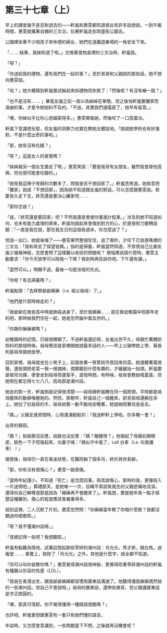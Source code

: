 # 第三十七章（上）

早上的課堂幾乎是忍耐過去的——軒嵐和惠雯都知道彼此有許多話想說。一到午飯時間，惠雯就攜著自備的三文治，拉著軒嵐走到常盛街公園去。

公園裡坐著不少陪孩子來休憩的婦女，她們在遠離遊樂場的一角安坐下來。

「… … 結果，我妹知道了啦。」交換著食物盒裡的三文治時，軒嵐說。

「呀？」

「你送給我的禮物，還有我們在一起的事？」至於弟弟和父親說的那些話，她不想向惠雯說。

「哈？」她大概猜到軒嵐嘗試躲起來拆禮物但失敗了：「然後呢？有沒有嚇一跳？」

「也不是沒有… … 」畢竟友嵐之前一直以為姊姊在單戀。但之後怕軒嵐要離家而淚崩的事，才是令她始料不及的。「不過，其實我們通電密了，她早有留意。」

「噢，你妹似乎比你心思細密得多。」惠雯揶揄她，然後咬了一口茄蛋治。

軒嵐下意識想反駁，但友嵐的洞察力也實在教她五體投地。「她說她學校也有好幾對，不是什麼出奇的事啦。」

「那，她有沒有吃醋？」

「呀？」這是女人的直覺嗎？

「姊姊被另一個女生搶走了呀。」惠雯笑說：「要是我哥有女朋友，雖然我會替他高興，但也很可能會吃醋的。」

「她見我這陣子夜歸的次數多了，問我是否不想回家了。」軒嵐苦笑道。她故意把「離家」說成「不想回家」，因為她不知道跟友嵐的對話，可以怎麼跟惠雯說。若要長久走下去，終究還是要決心離家吧… …

「那你怎說？」

「就，『終究還是要回家』吧？不然我還是會被你塞進計程車。」涉及到她不知道如何、也未有能力處理的將來，軒嵐怕說起來會傷到對方的心，於是很努力要轉話題：「一直是我在說，那在我生日的這個長週末，你怎麼過了？」

但話一出口，她就後悔了——惠雯果然整個怔住，過了兩秒，才咬下已放進嘴裡的三文治：「我和哥去了探望爸媽。」指的是掃墓，軒嵐當然知道。不禁恨自己比謝友嵐少幾條神經，怎麼會問了這樣難以收拾的問題呢？ 懊惱應該說什麼時，惠雯主動要求：「你今天放學可以陪我一下嗎？我到時再告訴你吧。下午還有課。」

「當然可以。」明顯不過，最後一句是決堤的先兆。

「你呢？有去掃墓嗎？」

軒嵐點頭：「去拜祭爺爺嫲嫲（i.e. 祖父祖母）了。」

「他們是什麼時候走的？」

「我爺爺在我爸高中時就肺癌過身了，至於我嫲嫲… … 是在我幼稚園中班那年走的吧。那時候我們住在一起，她是忽然腦中風去世的。」

「你跟你嫲嫲親嗎？」

幼稚園時的記憶，已經很模糊了。不過軒嵐還記得，友嵐出世不久，母親忙著餵奶照料的那個時候，祖母應該是家裡跟她說最多話的人——早上父親帶她上學，黃昏則是祖母接她放學。

回到家裡，祖母就坐在小凳子上，前面放著一筲箕街巿買回來的菜。她邊聽著電視聲，邊低頭把老菜一根一根摘掉，偶爾聽到什麼有趣的，才緩緩抬一抬頭。軒嵐要是做完功課，便會坐到祖母旁邊幫手，遣發時間。有時候，祖母會教她唱童謠，但她現在都忘得七七八八，因為那是潮州話。

她走的那一天，軒嵐倒是記得很清楚——祖母跟軒嵐睡在同一個房間，平時都是祖母醒來的動靜喚醒她的。然而，那朝早，軒嵐自己一個醒來，卻見祖母還躺在床上。她拉了拉祖母的手，祖母依舊一動不動地安睡著，她就納悶著找爸爸去。

「媽。」父親走進房間時，心情還滿輕鬆的：「我送軒軒上學啦。你多睡一會？」

出奇的靜寂。

「媽？」拍肩膀沒反應，拍臉也沒反應：「媽？醒醒呀？」他揭起了母親右眼眼皮，臉色一下子慌張起來，向妻子喊：「媽似乎中風了，call 白車（i.e. 叫救護車）！」

搶救後，祖母仍一直在昏迷狀態，在醫院躺了個多月，終於與世長辭。

「那，你有沒有很傷心？」惠雯一臉感傷。

「當時年紀還小，不知道『死亡』是怎麼回事。與其說傷心，那時的我，更像陷入一片迷惘吧。」葬禮那天，是她唯一一次，目睹平素談笑風生的父親悲痛地流淚，還得向自己解釋道那是因為「嫲嫲再不會醒來了」。軒嵐想，要是她年長一點才經歷這種離別，傷心的程度應該會嚴重得多。

說到這裡，二人沉默了片刻，惠雯忽然問：「你嫲嫲當年教了你唱什麼歌？我都沒聽過你唱歌耶。」

「呀？我不懂潮州話呀。」

「音總記得一些吧？我想聽耶。」

軒嵐有點難為情地，試著回憶起那些零碎的潮州話：月光光，秀才郎，騎白馬，過庵堂 … … 事實上，她除了「月光光」之外，其他是什麼字，她全都不知道。

「你可以叫你爸教你嗎？」惠雯覺得潮州話很神秘，更覺得唸著零碎潮州話的軒嵐有種難以形容的性感（LOL）。

「我爸在香港出生，跟我爺爺嫲嫲都習慣用廣東話溝通了。他聽得懂我嫲嫲偶然說的一些潮州話，但自己不會說呀。」祖母的廣東話，還帶些鄉音，但父親講廣東話是字正腔圓的。

「噢，那真可惜耶。你不覺得懂得一種暗語很酷嗎？」

也許吧。軒嵐更想跟惠雯有一套只有她們懂的語言。

年幼時，又怎麼會意識到，一些問題當下不問，之後就再沒機會呢？

